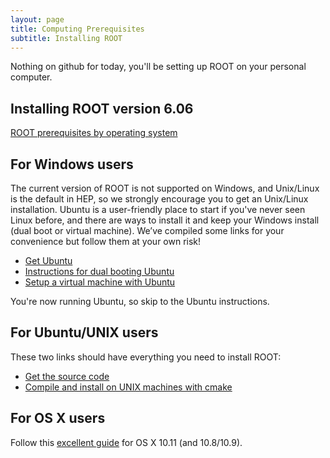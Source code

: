 ```yaml
---
layout: page
title: Computing Prerequisites
subtitle: Installing ROOT
---
```


Nothing on github for today, you'll be setting up ROOT on your personal computer.

## Installing ROOT version 6.06

[ROOT prerequisites by operating system](https://root.cern.ch/build-prerequisites)

## For Windows users

The current version of ROOT is not supported on Windows, and Unix/Linux is the default in HEP, so we strongly encourage you to get an Unix/Linux installation. Ubuntu is a user-friendly place to start if you've never seen Linux before, and there are ways to install it and keep your Windows install (dual boot or virtual machine). We’ve compiled some links for your convenience but follow them at your own risk!

- [Get Ubuntu](http://www.ubuntu.com/download/desktop/)
- [Instructions for dual booting Ubuntu](https://help.ubuntu.com/community/WindowsDualBoot)
- [Setup a virtual machine with Ubuntu](http://www.instructables.com/id/Introduction-38/)

You're now running Ubuntu, so skip to the Ubuntu instructions.

## For Ubuntu/UNIX users

These two links should have everything you need to install ROOT:

- [Get the source code](https://root.cern.ch/content/release-60602)
- [Compile and install on UNIX machines with cmake](https://root.cern.ch/installing-root-source)

## For OS X users

Follow this [excellent guide](https://alexpearce.me/2016/02/root-on-os-x-el-capitan/) for OS X 10.11 (and 10.8/10.9).